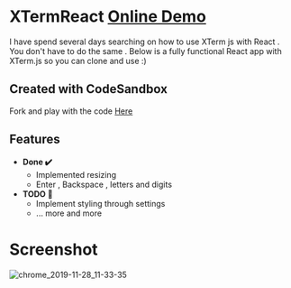 # XTermReact [Online Demo](https://codesandbox.io/s/xtermreact-demo-c1h3u)
I have spend several days searching on how to use XTerm js with React . You don't have to do the same . Below is a fully functional
React app with XTerm.js so you can clone and use :)

## Created with CodeSandbox

Fork and play with the code [Here](https://codesandbox.io/s/xtermreact-demo-c1h3u)

## Features
- **Done ✔️**
  - Implemented resizing
  -  Enter , Backspace , letters and digits
- **TODO 🚧**
  - Implement styling through settings 
  - ... more and more

# Screenshot

![chrome_2019-11-28_11-33-35](https://user-images.githubusercontent.com/20374208/69794480-ffc31200-11d2-11ea-92f6-879fd396b17e.png)





